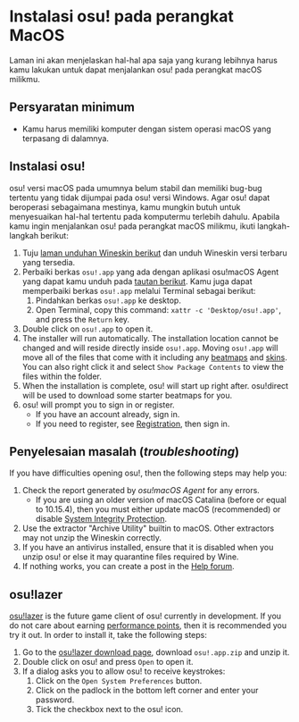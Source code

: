 # Instalasi osu! pada perangkat MacOS

Laman ini akan menjelaskan hal-hal apa saja yang kurang lebihnya harus kamu lakukan untuk dapat menjalankan osu! pada perangkat macOS milikmu.

## Persyaratan minimum

- Kamu harus memiliki komputer dengan sistem operasi macOS yang terpasang di dalamnya.

## Instalasi osu!

osu! versi macOS pada umumnya belum stabil dan memiliki bug-bug tertentu yang tidak dijumpai pada osu! versi Windows. Agar osu! dapat beroperasi sebagaimana mestinya, kamu mungkin butuh untuk menyesuaikan hal-hal tertentu pada komputermu terlebih dahulu. Apabila kamu ingin menjalankan osu! pada perangkat macOS milikmu, ikuti langkah-langkah berikut:

1. Tuju [laman unduhan Wineskin berikut](https://osu.ppy.sh/community/forums/topics/1106057) dan unduh Wineskin versi terbaru yang tersedia.
2. Perbaiki berkas `osu!.app` yang ada dengan aplikasi osu!macOS Agent yang dapat kamu unduh pada [tautan berikut](https://osu.ppy.sh/community/forums/topics/1036678). Kamu juga dapat memperbaiki berkas `osu!.app` melalui Terminal sebagai berikut:
   1. Pindahkan berkas `osu!.app` ke desktop.
   2. Open Terminal, copy this command: `xattr -c 'Desktop/osu!.app'`, and press the `Return` key.
3. Double click on `osu!.app` to open it.
4. The installer will run automatically. The installation location cannot be changed and will reside directly inside `osu!.app`. Moving `osu!.app` will move all of the files that come with it including any [beatmaps](/wiki/Beatmap) and [skins](/wiki/Skin). You can also right click it and select `Show Package Contents` to view the files within the folder.
5. When the installation is complete, osu! will start up right after. osu!direct will be used to download some starter beatmaps for you.
6. osu! will prompt you to sign in or register.
   - If you have an account already, sign in.
   - If you need to register, see [Registration](/wiki/Registration), then sign in.

## Penyelesaian masalah (*troubleshooting*)

If you have difficulties opening osu!, then the following steps may help you:

1. Check the report generated by *osu!macOS Agent* for any errors.
   - If you are using an older version of macOS Catalina (before or equal to 10.15.4), then you must either update macOS (recommended) or disable [System Integrity Protection](https://developer.apple.com/documentation/security/disabling_and_enabling_system_integrity_protection).
2. Use the extractor "Archive Utility" builtin to macOS. Other extractors may not unzip the Wineskin correctly.
3. If you have an antivirus installed, ensure that it is disabled when you unzip osu! or else it may quarantine files required by Wine.
4. If nothing works, you can create a post in the [Help forum](https://osu.ppy.sh/community/forums/5).

## osu!lazer

[osu!lazer](https://github.com/ppy/osu) is the future game client of osu! currently in development. If you do not care about earning [performance points](/wiki/Performance_points), then it is recommended you try it out. In order to install it, take the following steps:

1. Go to the [osu!lazer download page](https://github.com/ppy/osu/releases/latest), download `osu!.app.zip` and unzip it.
2. Double click on osu! and press `Open` to open it.
3. If a dialog asks you to allow osu! to receive keystrokes:
   1. Click on the `Open System Preferences` button.
   2. Click on the padlock in the bottom left corner and enter your password.
   3. Tick the checkbox next to the osu! icon.